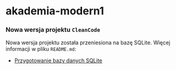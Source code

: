# akademia-modern1

### Nowa wersja projektu `CleanCode`

Nowa wersja projektu została przeniesiona na bazę SQLite. Więcej informacji w pliku `README.md`:
* [Przygotowanie bazy danych SQLite](project/01-CleanCodeInDelphi/resources/)
